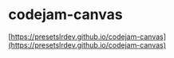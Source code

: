 # codejam-canvas
[https://presetslrdev.github.io/codejam-canvas](https://presetslrdev.github.io/codejam-canvas)
